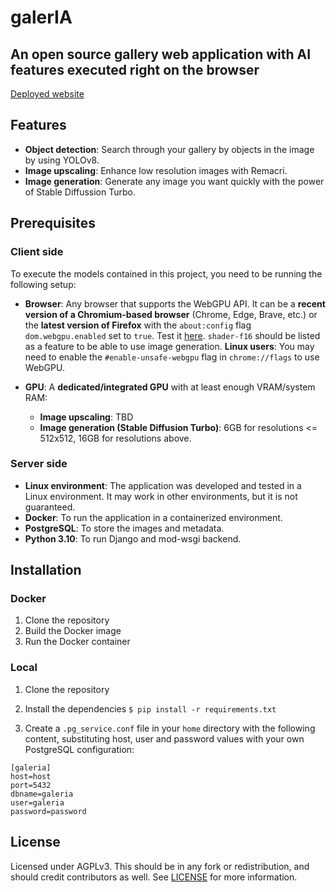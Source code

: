 # galerIA

## An open source gallery web application with AI features executed right on the browser

[Deployed website](https://www.galeria.software)

## Features

- **Object detection**: Search through your gallery by objects in the image by using YOLOv8.
- **Image upscaling**: Enhance low resolution images with Remacri.
- **Image generation**: Generate any image you want quickly with the power of Stable Diffussion Turbo.

## Prerequisites

### Client side

To execute the models contained in this project, you need to be running the following setup:

- **Browser**: Any browser that supports the WebGPU API. It can be a **recent version of a Chromium-based browser** (Chrome, Edge, Brave, etc.) or the **latest version of Firefox** with the `about:config` flag `dom.webgpu.enabled` set to `true`. Test it [here](https://webgpureport.org/). `shader-f16` should be listed as a feature to be able to use image generation.
**Linux users**: You may need to enable the `#enable-unsafe-webgpu` flag in `chrome://flags` to use WebGPU.

- **GPU**: A **dedicated/integrated GPU** with at least enough VRAM/system RAM:
  - **Image upscaling**: TBD
  - **Image generation (Stable Diffusion Turbo)**: 6GB for resolutions <= 512x512, 16GB for resolutions above.

### Server side

- **Linux environment**: The application was developed and tested in a Linux environment. It may work in other environments, but it is not guaranteed.
- **Docker**: To run the application in a containerized environment.
- **PostgreSQL**: To store the images and metadata.
- **Python 3.10**: To run Django and mod-wsgi backend.

## Installation

### Docker

1. Clone the repository
2. Build the Docker image
3. Run the Docker container

### Local

1. Clone the repository
2. Install the dependencies
`$ pip install -r requirements.txt`

3. Create a `.pg_service.conf` file in your `home` directory with the following content, substituting host, user and password values with your own PostgreSQL configuration:

```properties
[galeria]
host=host
port=5432
dbname=galeria
user=galeria
password=password
```

## License

Licensed under AGPLv3. This should be in any fork or redistribution, and should credit contributors as well. See [LICENSE](LICENSE) for more information.
